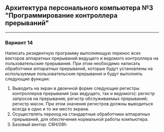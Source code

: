 ## Архитектура персонального компьютера №3 "Программирование контроллера прерываний"

___

### Вариант 14
Написать резидентную программу выполняющую перенос всех векторов аппаратных
прерываний ведущего и ведомого контроллера на пользовательские прерывания. При этом
необходимо написать обработчики аппаратных прерываний, которые будут установлены на
используемые пользовательские прерывания и будут выполнять следующие функции:
1. Выводить на экран в двоичной форме следующие регистры контроллеров
прерывания (как ведущего, так и ведомого):
регистр запросов на прерывания;
регистр обслуживаемых прерываний;
регистр масок.
При этом значения регистров должны выводиться всегда в одно и то же место экрана.
2. Осуществлять переход на стандартные обработчики аппаратных прерываний, для
обеспечения нормальной работы компьютера.
3. Базовый вектор: C8H/08h
